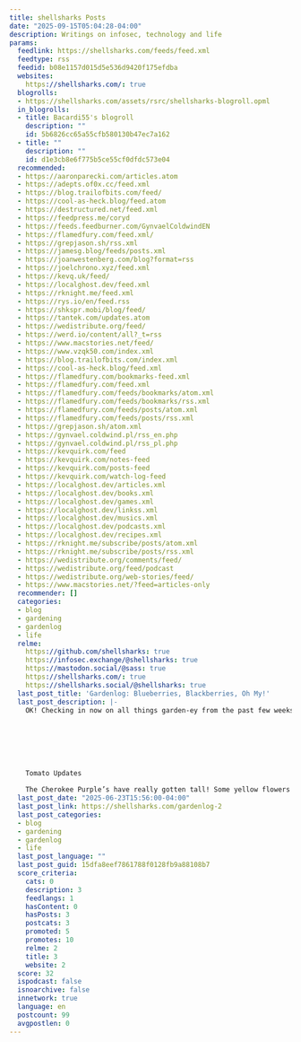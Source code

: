 ```yaml
---
title: shellsharks Posts
date: "2025-09-15T05:04:28-04:00"
description: Writings on infosec, technology and life
params:
  feedlink: https://shellsharks.com/feeds/feed.xml
  feedtype: rss
  feedid: b08e1157d015d5e536d9420f175efdba
  websites:
    https://shellsharks.com/: true
  blogrolls:
  - https://shellsharks.com/assets/rsrc/shellsharks-blogroll.opml
  in_blogrolls:
  - title: Bacardi55's blogroll
    description: ""
    id: 5b6826cc65a55cfb580130b47ec7a162
  - title: ""
    description: ""
    id: d1e3cb8e6f775b5ce55cf0dfdc573e04
  recommended:
  - https://aaronparecki.com/articles.atom
  - https://adepts.of0x.cc/feed.xml
  - https://blog.trailofbits.com/feed/
  - https://cool-as-heck.blog/feed.atom
  - https://destructured.net/feed.xml
  - https://feedpress.me/coryd
  - https://feeds.feedburner.com/GynvaelColdwindEN
  - https://flamedfury.com/feed.xml/
  - https://grepjason.sh/rss.xml
  - https://jamesg.blog/feeds/posts.xml
  - https://joanwestenberg.com/blog?format=rss
  - https://joelchrono.xyz/feed.xml
  - https://kevq.uk/feed/
  - https://localghost.dev/feed.xml
  - https://rknight.me/feed.xml
  - https://rys.io/en/feed.rss
  - https://shkspr.mobi/blog/feed/
  - https://tantek.com/updates.atom
  - https://wedistribute.org/feed/
  - https://werd.io/content/all?_t=rss
  - https://www.macstories.net/feed/
  - https://www.vzqk50.com/index.xml
  - https://blog.trailofbits.com/index.xml
  - https://cool-as-heck.blog/feed.xml
  - https://flamedfury.com/bookmarks-feed.xml
  - https://flamedfury.com/feed.xml
  - https://flamedfury.com/feeds/bookmarks/atom.xml
  - https://flamedfury.com/feeds/bookmarks/rss.xml
  - https://flamedfury.com/feeds/posts/atom.xml
  - https://flamedfury.com/feeds/posts/rss.xml
  - https://grepjason.sh/atom.xml
  - https://gynvael.coldwind.pl/rss_en.php
  - https://gynvael.coldwind.pl/rss_pl.php
  - https://kevquirk.com/feed
  - https://kevquirk.com/notes-feed
  - https://kevquirk.com/posts-feed
  - https://kevquirk.com/watch-log-feed
  - https://localghost.dev/articles.xml
  - https://localghost.dev/books.xml
  - https://localghost.dev/games.xml
  - https://localghost.dev/linkss.xml
  - https://localghost.dev/musics.xml
  - https://localghost.dev/podcasts.xml
  - https://localghost.dev/recipes.xml
  - https://rknight.me/subscribe/posts/atom.xml
  - https://rknight.me/subscribe/posts/rss.xml
  - https://wedistribute.org/comments/feed/
  - https://wedistribute.org/feed/podcast
  - https://wedistribute.org/web-stories/feed/
  - https://www.macstories.net/?feed=articles-only
  recommender: []
  categories:
  - blog
  - gardening
  - gardenlog
  - life
  relme:
    https://github.com/shellsharks: true
    https://infosec.exchange/@shellsharks: true
    https://mastodon.social/@sass: true
    https://shellsharks.com/: true
    https://shellsharks.social/@shellsharks: true
  last_post_title: 'Gardenlog: Blueberries, Blackberries, Oh My!'
  last_post_description: |-
    OK! Checking in now on all things garden-ey from the past few weeks…







    Tomato Updates

    The Cherokee Purple’s have really gotten tall! Some yellow flowers here and there but no sign of
  last_post_date: "2025-06-23T15:56:00-04:00"
  last_post_link: https://shellsharks.com/gardenlog-2
  last_post_categories:
  - blog
  - gardening
  - gardenlog
  - life
  last_post_language: ""
  last_post_guid: 15dfa8eef7861788f0128fb9a88108b7
  score_criteria:
    cats: 0
    description: 3
    feedlangs: 1
    hasContent: 0
    hasPosts: 3
    postcats: 3
    promoted: 5
    promotes: 10
    relme: 2
    title: 3
    website: 2
  score: 32
  ispodcast: false
  isnoarchive: false
  innetwork: true
  language: en
  postcount: 99
  avgpostlen: 0
---
```

